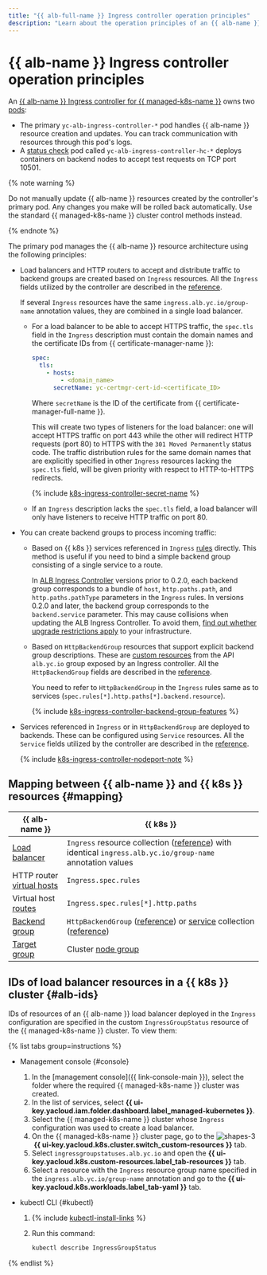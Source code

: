 ```yaml
---
title: "{{ alb-full-name }} Ingress controller operation principles"
description: "Learn about the operation principles of an {{ alb-name }} Ingress controller and relationships between {{ alb-name }} and {{ k8s }} resources."
---
```


# {{ alb-name }} Ingress controller operation principles

An [{{ alb-name }} Ingress controller for {{ managed-k8s-name }}](index.md) owns two [pods](../../../managed-kubernetes/concepts/index.md#pod):

* The primary `yc-alb-ingress-controller-*` pod handles {{ alb-name }} resource creation and updates. You can track communication with resources through this pod's logs.
* A [status check](../../concepts/backend-group.md#health-checks) pod called `yc-alb-ingress-controller-hc-*` deploys containers on backend nodes to accept test requests on TCP port 10501.

{% note warning %}

Do not manually update {{ alb-name }} resources created by the controller's primary pod. Any changes you make will be rolled back automatically. Use the standard {{ managed-k8s-name }} cluster control methods instead.

{% endnote %}

The primary pod manages the {{ alb-name }} resource architecture using the following principles:

* Load balancers and HTTP routers to accept and distribute traffic to backend groups are created based on `Ingress` resources. All the `Ingress` fields utilized by the controller are described in the [reference](../../k8s-ref/ingress.md).

   If several `Ingress` resources have the same `ingress.alb.yc.io/group-name` annotation values, they are combined in a single load balancer.

   * For a load balancer to be able to accept HTTPS traffic, the `spec.tls` field in the `Ingress` description must contain the domain names and the certificate IDs from {{ certificate-manager-name }}:

      ```yaml
      spec:
        tls:
          - hosts:
              - <domain_name>
            secretName: yc-certmgr-cert-id-<certificate_ID>
      ```

      Where `secretName` is the ID of the certificate from {{ certificate-manager-full-name }}.

      This will create two types of listeners for the load balancer: one will accept HTTPS traffic on port 443 while the other will redirect HTTP requests (port 80) to HTTPS with the `301 Moved Permanently` status code. The traffic distribution rules for the same domain names that are explicitly specified in other `Ingress` resources lacking the `spec.tls` field, will be given priority with respect to HTTP-to-HTTPS redirects.

      {% include [k8s-ingress-controller-secret-name](../../../_includes/application-load-balancer/k8s-ingress-controller-secret-name.md) %}

   * If an `Ingress` description lacks the `spec.tls` field, a load balancer will only have listeners to receive HTTP traffic on port 80.

* You can create backend groups to process incoming traffic:

   * Based on {{ k8s }} services referenced in `Ingress` [rules](../../../application-load-balancer/k8s-ref/ingress.md#rule) directly. This method is useful if you need to bind a simple backend group consisting of a single service to a route.

      In [ALB Ingress Controller](/marketplace/products/yc/alb-ingress-controller) versions prior to 0.2.0, each backend group corresponds to a bundle of `host`, `http.paths.path`, and `http.paths.pathType` parameters in the `Ingress` rules. In versions 0.2.0 and later, the backend group corresponds to the `backend.service` parameter. This may cause collisions when updating the ALB Ingress Controller. To avoid them, [find out whether upgrade restrictions apply](../../operations/k8s-ingress-controller-upgrade.md) to your infrastructure.

   * Based on `HttpBackendGroup` resources that support explicit backend group descriptions. These are [custom resources](https://kubernetes.io/docs/concepts/extend-kubernetes/api-extension/custom-resources/) from the API `alb.yc.io` group exposed by an Ingress controller. All the `HttpBackendGroup` fields are described in the [reference](../../k8s-ref/http-backend-group.md).

      You need to refer to `HttpBackendGroup` in the `Ingress` rules same as to services (`spec.rules[*].http.paths[*].backend.resource`).

      {% include [k8s-ingress-controller-backend-group-features](../../../_includes/application-load-balancer/k8s-ingress-controller-backend-group-features.md) %}

* Services referenced in `Ingress` or in `HttpBackendGroup` are deployed to backends. These can be configured using `Service` resources. All the `Service` fields utilized by the controller are described in the [reference](../../k8s-ref/service.md).

   {% include [k8s-ingress-controller-nodeport-note](../../../_includes/application-load-balancer/k8s-ingress-controller-nodeport-note.md) %}

## Mapping between {{ alb-name }} and {{ k8s }} resources {#mapping}

| {{ alb-name }} | {{ k8s }} |
| ----- | ----- |
| [Load balancer](../../concepts/application-load-balancer.md) | `Ingress` resource collection ([reference](../../k8s-ref/ingress.md)) with identical `ingress.alb.yc.io/group-name` annotation values |
| HTTP router [virtual hosts](../../concepts/http-router.md#virtual-host) | `Ingress.spec.rules` |
| Virtual host [routes](../../concepts/http-router.md#routes) | `Ingress.spec.rules[*].http.paths` |
| [Backend group](../../concepts/backend-group.md) | `HttpBackendGroup` ([reference](../../k8s-ref/http-backend-group.md)) or [service](../../../managed-kubernetes/concepts/index.md#service) collection ([reference](../../k8s-ref/service.md)) |
| [Target group](../../concepts/target-group.md) | Cluster [node group](../../../managed-kubernetes/concepts/index.md#node-group) |

## IDs of load balancer resources in a {{ k8s }} cluster {#alb-ids}

IDs of resources of an {{ alb-name }} load balancer deployed in the `Ingress` configuration are specified in the custom `IngressGroupStatus` resource of the {{ managed-k8s-name }} cluster. To view them:

{% list tabs group=instructions %}

- Management console {#console}

   1. In the [management console]({{ link-console-main }}), select the folder where the required {{ managed-k8s-name }} cluster was created.
   1. In the list of services, select **{{ ui-key.yacloud.iam.folder.dashboard.label_managed-kubernetes }}**.
   1. Select the {{ managed-k8s-name }} cluster whose `Ingress` configuration was used to create a load balancer.
   1. On the {{ managed-k8s-name }} cluster page, go to the ![shapes-3](../../../_assets/console-icons/shapes-3.svg) **{{ ui-key.yacloud.k8s.cluster.switch_custom-resources }}** tab.
   1. Select `ingressgroupstatuses.alb.yc.io` and open the **{{ ui-key.yacloud.k8s.custom-resources.label_tab-resources }}** tab.
   1. Select a resource with the `Ingress` resource group name specified in the `ingress.alb.yc.io/group-name` annotation and go to the **{{ ui-key.yacloud.k8s.workloads.label_tab-yaml }}** tab.

- kubectl CLI {#kubectl}

   1. {% include [kubectl-install-links](../../../_includes/managed-kubernetes/kubectl-install.md) %}
   1. Run this command:

      ```bash
      kubectl describe IngressGroupStatus
      ```

{% endlist %}